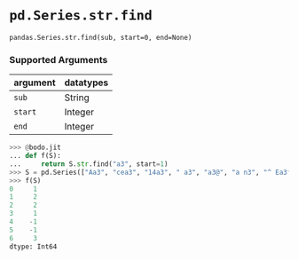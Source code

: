 # `pd.Series.str.find`

`pandas.Series.str.find(sub, start=0, end=None)`

### Supported Arguments

| argument | datatypes |
|-----------------------------|--------------------------------------|
| `sub` | String |
| `start` | Integer |
| `end` | Integer |

```py
>>> @bodo.jit
... def f(S):
...     return S.str.find("a3", start=1)
>>> S = pd.Series(["Aa3", "cea3", "14a3", " a3", "a3@", "a n3", "^ Ea3f"])
>>> f(S)
0     1
1     2
2     2
3     1
4    -1
5    -1
6     3
dtype: Int64
```
